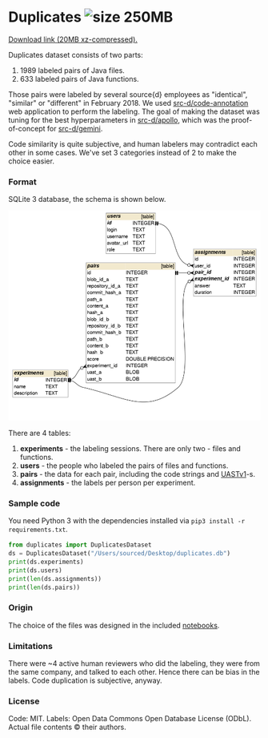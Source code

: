 Duplicates ![size 250MB](https://img.shields.io/badge/size-250MB-green.svg)
==========

[Download link (20MB xz-compressed).](https://drive.google.com/file/d/15f-fl0PRSsmooKJdel-qEZ4_FrQE774t)

Duplicates dataset consists of two parts:

1. 1989 labeled pairs of Java files.
2. 633 labeled pairs of Java functions.

Those pairs were labeled by several source{d} employees as "identical", "similar" or "different" in February 2018.
We used [src-d/code-annotation](https://github.com/src-d/code-annotation) web application to perform the labeling.
The goal of making the dataset was tuning for the best hyperparameters in [src-d/apollo](https://github.com/src-d/apollo),
which was the proof-of-concept for [src-d/gemini](https://github.com/src-d/gemini).

Code similarity is quite subjective, and human labelers may contradict each other in some cases.
We've set 3 categories instead of 2 to make the choice easier.

### Format

SQLite 3 database, the schema is shown below.

![db schema](schema.png)

There are 4 tables:

1. **experiments** - the labeling sessions. There are only two - files and functions.
2. **users** - the people who labeled the pairs of files and functions.
3. **pairs** - the data for each pair, including the code strings and [UASTv1](https://github.com/bblfsh/client-python)-s.
4. **assignments** - the labels per person per experiment.

### Sample code

You need Python 3 with the dependencies installed via `pip3 install -r requirements.txt`.

```python
from duplicates import DuplicatesDataset
ds = DuplicatesDataset("/Users/sourced/Desktop/duplicates.db")
print(ds.experiments)
print(ds.users)
print(len(ds.assignments))
print(len(ds.pairs))
```

### Origin

The choice of the files was designed in the included [notebooks](notebooks).

### Limitations

There were ~4 active human reviewers who did the labeling, they were from
the same company, and talked to each other. Hence there can be bias in the labels.
Code duplication is subjective, anyway.

### License

Code: MIT. Labels: Open Data Commons Open Database License (ODbL). Actual file contents © their authors.
